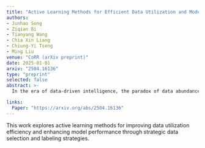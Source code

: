 ```yaml
---
title: "Active Learning Methods for Efficient Data Utilization and Model Performance Enhancement"
authors:
- Junhao Song
- Ziqian Bi
- Tianyang Wang
- Chia Xin Liang
- Chiung-Yi Tseng
- Ming Liu
venue: "CoRR (arXiv preprint)"
date: 2025-01-01
arxiv: "2504.16136"
type: "preprint"
selected: false
abstract: >-
  In the era of data-driven intelligence, the paradox of data abundance and annotation scarcity has emerged as a critical bottleneck in the advancement of machine learning. This paper gives a detailed overview of Active Learning (AL), which is a strategy in machine learning that helps models achieve better performance using fewer labeled examples. It introduces the basic concepts of AL and discusses how it is used in various fields such as computer vision, natural language processing, transfer learning, and real-world applications. The paper focuses on important research topics such as uncertainty estimation, handling of class imbalance, domain adaptation, fairness, and the creation of strong evaluation metrics and benchmarks. It also shows that learning methods inspired by humans and guided by questions can improve data efficiency and help models learn more effectively. In addition, this paper talks about current challenges in the field, including the need to rebuild trust, ensure reproducibility, and deal with inconsistent methodologies. It points out that AL often gives better results than passive learning, especially when good evaluation measures are used. This work aims to be useful for both researchers and practitioners by providing key insights and proposing directions for future progress in active learning.

links:
  Paper: "https://arxiv.org/abs/2504.16136"
---
```

This work explores active learning methods for improving data utilization efficiency and enhancing model performance through strategic data selection and labeling strategies.
